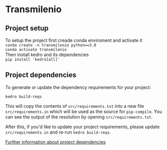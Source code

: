 # Transmilenio

## Project setup
To setup the project first creade conda enviroment and activate it<br>
`conda create -n transmilenio python==3.8`<br>
`conda activate transmilenio`<br>
Then install kedro and its dependencies<br>
`pip install 'kedro[all]'`<br>
## Project dependencies

To generate or update the dependency requirements for your project:

```
kedro build-reqs
```

This will copy the contents of `src/requirements.txt` into a new file `src/requirements.in` which will be used as the source for `pip-compile`. You can see the output of the resolution by opening `src/requirements.txt`.

After this, if you'd like to update your project requirements, please update `src/requirements.in` and re-run `kedro build-reqs`.

[Further information about project dependencies](https://kedro.readthedocs.io/en/stable/04_kedro_project_setup/01_dependencies.html#project-specific-dependencies)
